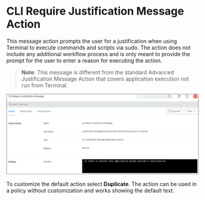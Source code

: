 [title]: # (CLI Justification)
[tags]: # (action,macOS)
[priority]: # (3)

# CLI Require Justification Message Action

This message action prompts the user for a justification when using Terminal to execute commands and scripts via sudo. The action does not include any additional workflow process and is only meant to provide the prompt for the user to enter a reason for executing the action.

>**Note**: This message is different from the standard Advanced Justification Message Action that covers application execution not run from Terminal.

![alt](images/cli-just-msg-act.png "Default CLI Require Justification Message Action")

To customize the default action select __Duplicate__. The action can be used in a policy without customization and works showing the default text.
